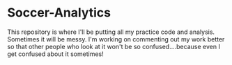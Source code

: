 # Soccer-Analytics
This repository is where I'll be putting all my practice code and analysis. Sometimes it will be messy. I'm working on commenting out my work better so that other people who look at it won't be so confused....because even I get confused about it sometimes!
